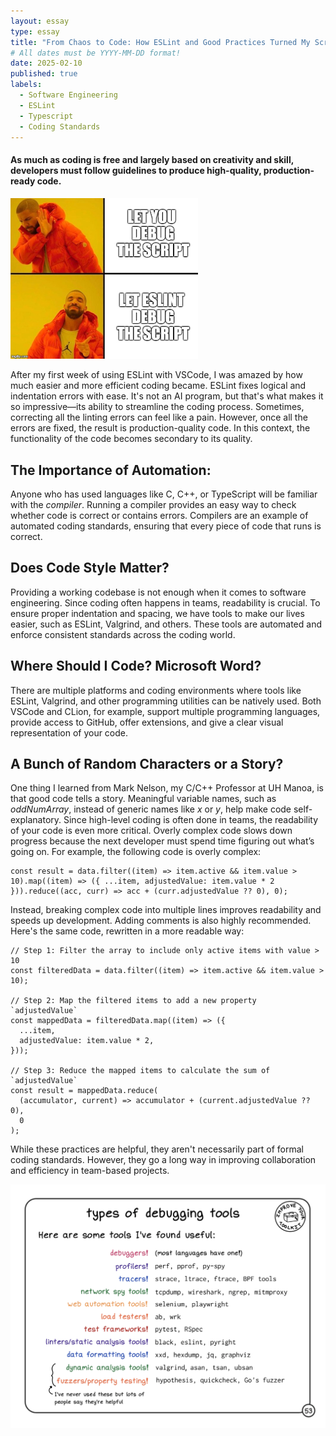 ```yaml
---
layout: essay
type: essay
title: "From Chaos to Code: How ESLint and Good Practices Turned My Scripts Into Stories"
# All dates must be YYYY-MM-DD format!
date: 2025-02-10
published: true
labels:
  - Software Engineering
  - ESLint
  - Typescript
  - Coding Standards
---
```


#### As much as coding is free and largely based on creativity and skill, developers must follow guidelines to produce high-quality, production-ready code.


<div class="text-center p-4">
  <img width="300px" src="../img/eslintJoke.png" class="img-thumbnail" >
  
</div>

After my first week of using ESLint with VSCode, I was amazed by how much easier and more efficient coding became. ESLint fixes logical and indentation errors with ease. It's not an AI program, but that's what makes it so impressive—its ability to streamline the coding process.
Sometimes, correcting all the linting errors can feel like a pain. However, once all the errors are fixed, the result is production-quality code. In this context, the functionality of the code becomes secondary to its quality.

## The Importance of Automation:

Anyone who has used languages like C, C++, or TypeScript will be familiar with the *compiler*. Running a compiler provides an easy way to check whether code is correct or contains errors. Compilers are an example of automated coding standards, ensuring that every piece of code that runs is correct.

## Does Code Style Matter?

Providing a working codebase is not enough when it comes to software engineering. Since coding often happens in teams, readability is crucial. To ensure proper indentation and spacing, we have tools to make our lives easier, such as ESLint, Valgrind, and others. These tools are automated and enforce consistent standards across the coding world.

## Where Should I Code? Microsoft Word?

There are multiple platforms and coding environments where tools like ESLint, Valgrind, and other programming utilities can be natively used. Both VSCode and CLion, for example, support multiple programming languages, provide access to GitHub, offer extensions, and give a clear visual representation of your code.

## A Bunch of Random Characters or a Story?

One thing I learned from Mark Nelson, my C/C++ Professor at UH Manoa, is that good code tells a story. Meaningful variable names, such as $oddNumArray$, instead of generic names like $x$ or $y$, help make code self-explanatory.
Since high-level coding is often done in teams, the readability of your code is even more critical. Overly complex code slows down progress because the next developer must spend time figuring out what’s going on. For example, the following code is overly complex:
```
const result = data.filter((item) => item.active && item.value > 10).map((item) => ({ ...item, adjustedValue: item.value * 2 })).reduce((acc, curr) => acc + (curr.adjustedValue ?? 0), 0);
```

Instead, breaking complex code into multiple lines improves readability and speeds up development. Adding comments is also highly recommended. Here's the same code, rewritten in a more readable way:
```
// Step 1: Filter the array to include only active items with value > 10
const filteredData = data.filter((item) => item.active && item.value > 10);

// Step 2: Map the filtered items to add a new property `adjustedValue`
const mappedData = filteredData.map((item) => ({
  ...item,
  adjustedValue: item.value * 2,
}));

// Step 3: Reduce the mapped items to calculate the sum of `adjustedValue`
const result = mappedData.reduce(
  (accumulator, current) => accumulator + (current.adjustedValue ?? 0),
  0
);
```

While these practices are helpful, they aren't necessarily part of formal coding standards. However, they go a long way in improving collaboration and efficiency in team-based projects.



 
<div class="text-center p-4">
  <img width="600px" src="../img/toolsJoke.png" class="img-thumbnail" >
  
</div>


